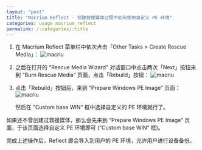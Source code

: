 ```yaml
---
layout: "post"
title: "Macrium Reflect - 创建救援媒体过程中如何使用自定义 PE 环境"
categories: usage macrium_reflect
permalink: /:categories/:title
---
```


1. 在 Macrium Reflect 菜单栏中依次点击「Other Tasks > Create Rescue Media」：
	![macriu](https://i.imgur.com/xqHjsZt.png)

2. 之后在打开的 “Rescue Media Wizard” 对话窗口中点击两次「Next」按钮来到 “Burn Rescue Media” 页面，点击「Rebuild」按钮：
	![macriu](https://i.imgur.com/WzilvRK.png)

3. 点击「Rebuild」按钮后，来到 “Prepare Windows PE Image” 页面：
	![macriu](https://i.imgur.com/F1DR2SK.png)

	然后在 ”Custom base WIN“ 框中选择自定义的 PE 环境就行了。

如果还不曾创建过救援媒体，那么会先来到 “Prepare Windows PE Image” 页面，于该页面选择自定义 PE 环境即可 (”Custom base WIN“ 框)。

完成上述操作后，Reflect 即会导入到用户的 PE 环境，允许用户进行设备备份。
